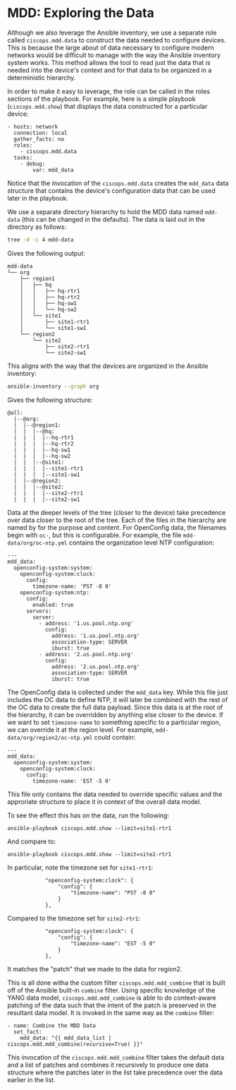 # MDD: Exploring the Data
Although we also leverage the Ansible inventory, we use a separate role called `ciscops.mdd.data` to construct the data needed to configure devices.  This is because the large about of data necessary to configure modern networks would be difficult to manage with the way the Ansible inventory system works.  This method allows the tool to read just the data that is needed into the device's context and for that data to be organized in a deterministic hierarchy.

In order to make it easy to leverage, the role can be called in the roles sections of the playbook.  For example, here is a simple playbook (`ciscops.mdd.show`) that displays the data constructed for a particular device:

```
- hosts: network
  connection: local
  gather_facts: no
  roles:
    - ciscops.mdd.data
  tasks:
    - debug:
        var: mdd_data
```

Notice that the invocation of the `ciscops.mdd.data` creates the `mdd_data` data structure that contains the device's configuration data that can be used later in the playbook.

We use a separate directory hierarchy to hold the MDD data named `mdd-data` (this can be changed in the defaults).  The data is laid out in the directory as follows:

```bash
tree -d -L 4 mdd-data
```

Gives the following output:

```
mdd-data
└── org
    ├── region1
    │   ├── hq
    │   │   ├── hq-rtr1
    │   │   ├── hq-rtr2
    │   │   ├── hq-sw1
    │   │   └── hq-sw2
    │   └── site1
    │       ├── site1-rtr1
    │       └── site1-sw1
    └── region2
        └── site2
            ├── site2-rtr1
            └── site2-sw1
```

This aligns with the way that the devices are organized in the Ansible inventory:

```bash
ansible-inventory --graph org
```

Gives the following structure:

```
@all:
  |--@org:
  |  |--@region1:
  |  |  |--@hq:
  |  |  |  |--hq-rtr1
  |  |  |  |--hq-rtr2
  |  |  |  |--hq-sw1
  |  |  |  |--hq-sw2
  |  |  |--@site1:
  |  |  |  |--site1-rtr1
  |  |  |  |--site1-sw1
  |  |--@region2:
  |  |  |--@site2:
  |  |  |  |--site2-rtr1
  |  |  |  |--site2-sw1
```

Data at the deeper levels of the tree (closer to the device) take precedence over data closer to the root of the tree.  Each of the files in the hierarchy are named by for the purpose and content.  For OpenConfig data, the filenames begin with `oc-`, but this is configurable.  For example, the file `mdd-data/org/oc-ntp.yml` contains the organization level NTP configuration:

```
---
mdd_data:
  openconfig-system:system:
    openconfig-system:clock:
      config:
        timezone-name: 'PST -8 0'
    openconfig-system:ntp:
      config:
        enabled: true
      servers:
        server:
          - address: '1.us.pool.ntp.org'
            config:
              address: '1.us.pool.ntp.org'
              association-type: SERVER
              iburst: true
          - address: '2.us.pool.ntp.org'
            config:
              address: '2.us.pool.ntp.org'
              association-type: SERVER
              iburst: true
```

The OpenConfig data is collected under the `mdd_data` key.  While this file just includes the OC data to define NTP, it will later be combined with the rest of the OC data to create the full data payload.  Since this data is at the root of the hierarchy, it can be overridden by anything else closer to the device.  If we want to set `timezone-name` to something specific to a particular region, we can override it at the region level.  For example, `mdd-data/org/region2/oc-ntp.yml` could contain:

```
---
mdd_data:
  openconfig-system:system:
    openconfig-system:clock:
      config:
        timezone-name: 'EST -5 0'
```

This file only contains the data needed to override specific values and the approriate structure to place it in context of the overall data model.

To see the effect this has on the data, run the following:

```
ansible-playbook ciscops.mdd.show --limit=site1-rtr1
```

And compare to:

```
ansible-playbook ciscops.mdd.show --limit=site2-rtr1
```

In particular, note the timezone set for `site1-rtr1`:
```
            "openconfig-system:clock": {
                "config": {
                    "timezone-name": "PST -8 0"
                }
            },
```

Compared to the timezone set for `site2-rtr1`:
```
            "openconfig-system:clock": {
                "config": {
                    "timezone-name": "EST -5 0"
                }
            },
```

It matches the "patch" that we made to the data for region2.

This is all done witha the custom filter `ciscops.mdd.mdd_combine` that is built off of the Ansible built-in `combine` filter.  Using specific knowledge of the YANG data model, `ciscops.mdd.mdd_combine` is able to do context-aware patching of the data such that the intent of the patch is preserved in the resultant data model.  It is invoked in the same way as the `combine` filter:

```
- name: Combine the MDD Data
  set_fact:
    mdd_data: "{{ mdd_data_list | ciscops.mdd.mdd_combine(recursive=True) }}"
```

This invocation of the `ciscops.mdd.mdd_combine` filter takes the default data and a list of patches and combines it recursively to produce one data structure where the patches later in the list take precedence over the data earlier in the list.
